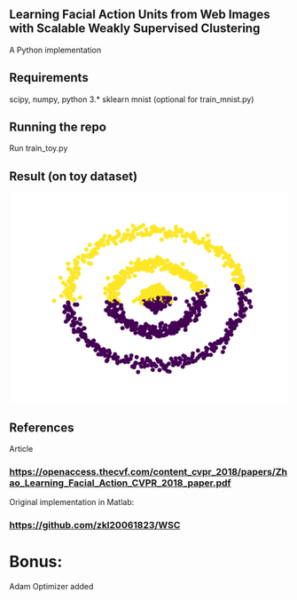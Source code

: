 ## Learning Facial Action Units from Web Images with Scalable Weakly Supervised Clustering
A Python implementation

## Requirements
scipy,
numpy,
python 3.*
sklearn
mnist (optional for train_mnist.py)

## Running the repo
Run train_toy.py

## Result (on toy dataset)

![result.png](https://github.com/zoli333/WeaklySupervisedClustering/blob/main/result.png)

## References
Article
### https://openaccess.thecvf.com/content_cvpr_2018/papers/Zhao_Learning_Facial_Action_CVPR_2018_paper.pdf
Original implementation in Matlab:
### https://github.com/zkl20061823/WSC

# Bonus:
Adam Optimizer added
